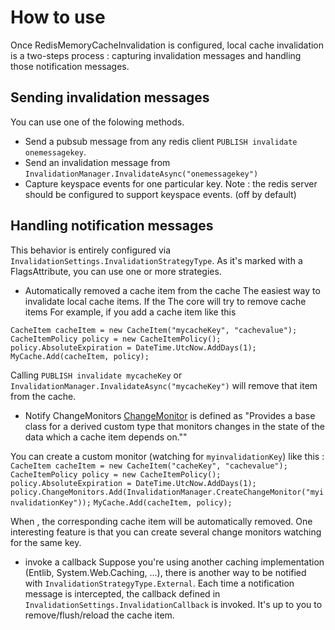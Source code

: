 How to use
=

Once RedisMemoryCacheInvalidation is configured, local cache invalidation is a two-steps process : capturing invalidation messages and handling those notification messages.


Sending invalidation messages
---
You can use one of the folowing methods.

- Send a pubsub message from any redis client `PUBLISH invalidate onemessagekey`.
- Send an invalidation message from `InvalidationManager.InvalidateAsync("onemessagekey")`
- Capture keyspace events for one particular key. Note : the redis server should be configured to support keyspace events. (off by default)

Handling notification messages
---
This behavior is entirely configured via `InvalidationSettings.InvalidationStrategyType`. As it's marked with a FlagsAttribute, you can use one or more strategies.

- Automatically removed a cache item from the cache
The easiest way to invalidate local cache items. If the  The core will try to remove cache items 
For example, if you add a cache item like this

`CacheItem cacheItem = new CacheItem("mycacheKey", "cachevalue");`
`CacheItemPolicy policy = new CacheItemPolicy();`
`policy.AbsoluteExpiration = DateTime.UtcNow.AddDays(1);`
`MyCache.Add(cacheItem, policy);`

Calling  `PUBLISH invalidate mycacheKey` or `InvalidationManager.InvalidateAsync("mycacheKey")` will remove that item from the cache.

- Notify ChangeMonitors
[ChangeMonitor](http://msdn.microsoft.com/en-us/library/system.runtime.caching.changemonitor(v=vs.110).aspx) is defined as "Provides a base class for a derived custom type that monitors changes in the state of the data which a cache item depends on.""

You can create a custom monitor (watching for `myinvalidationKey`) like this :
`CacheItem cacheItem = new CacheItem("cacheKey", "cachevalue");`
`CacheItemPolicy policy = new CacheItemPolicy();`
`policy.AbsoluteExpiration = DateTime.UtcNow.AddDays(1);`
`policy.ChangeMonitors.Add(InvalidationManager.CreateChangeMonitor("myinvalidationKey"));`
`MyCache.Add(cacheItem, policy);`

When , the corresponding cache item will be automatically removed.
One interesting feature is that you can create several change monitors watching for the same key.

- invoke a callback
Suppose you're using another caching implementation (Entlib, System.Web.Caching, ...), there is another way to be notified with `InvalidationStrategyType.External`.
Each time a notification message is intercepted, the callback defined in `InvalidationSettings.InvalidationCallback` is invoked.
It's up to you to remove/flush/reload the cache item.